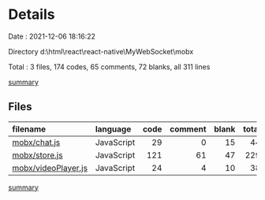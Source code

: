 # Details

Date : 2021-12-06 18:16:22

Directory d:\html\react\react-native\MyWebSocket\mobx

Total : 3 files,  174 codes, 65 comments, 72 blanks, all 311 lines

[summary](results.md)

## Files
| filename | language | code | comment | blank | total |
| :--- | :--- | ---: | ---: | ---: | ---: |
| [mobx/chat.js](/mobx/chat.js) | JavaScript | 29 | 0 | 15 | 44 |
| [mobx/store.js](/mobx/store.js) | JavaScript | 121 | 61 | 47 | 229 |
| [mobx/videoPlayer.js](/mobx/videoPlayer.js) | JavaScript | 24 | 4 | 10 | 38 |

[summary](results.md)